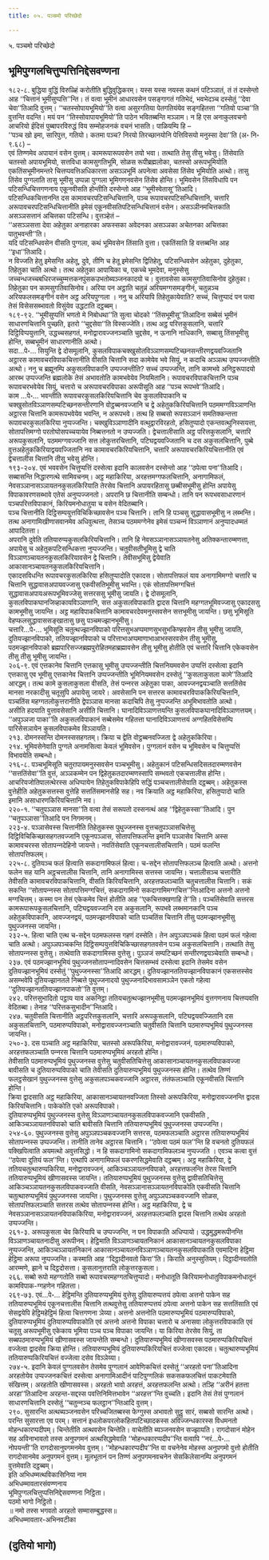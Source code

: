 ```yaml
---
title: ०५. पञ्चमो परिच्छेदो

---
```

५. पञ्चमो परिच्छेदो  


## भूमिपुग्गलचित्तुप्पत्तिनिद्देसवण्णना

१८२-८. बुद्धिया वुद्धिं विरुळ्हिं करोतीति बुद्धिवुद्धिकरम्। यस्स यस्स नयस्स कथनं पटिञ्ञातं, तं तं दस्सेन्तो आह ‘‘चित्तानं भूमीसुप्पत्ति’’न्ति। तं वत्वा भूमीनं आधारवसेन पसङ्गागतं गतिभेदं, भवभेदञ्च दस्सेतुं ‘‘देवा चेवा’’तिआदि वुत्तम्। ‘‘चतस्सोपायभूमियो’’ति वत्वा असुरगतिया पेतगतियंयेव सङ्गहितत्ता ‘‘गतियो पञ्चा’’ति वुत्तन्ति वदन्ति। मयं पन ‘‘तिस्सोवापायभूमियो’’ति पाठेन भवितब्बन्ति मञ्ञाम। न हि एस अनाकुलवचनो आचरियो ईदिसं पुब्बापरविरुद्धं विय सम्मोहजनकं वचनं भासति। पाळियम्पि हि –  
‘‘पञ्च खो इमा, सारिपुत्त, गतियो। कतमा पञ्च? निरयो तिरच्छानयोनि पेत्तिविसयो मनुस्सा देवा’’ति (अ॰ नि॰ ९.६८) –  
एवं तिण्णमेव अपायानं वसेन वुत्तम्। कामरूपारूपवसेन तयो भवा। तत्थाति तेसु तीसु भवेसु। तिंसेवाति चतस्सो अपायभूमियो, सत्तविधा कामसुगतिभूमि, सोळस रूपीब्रह्मलोका, चतस्सो अरूपभूमियोति एकतिंसभूमीनमन्तरे चित्तप्पवत्तिअधिकारत्ता असञ्ञभूमिं अपनेत्वा अवसेसा तिंसेव भूमियोति अत्थो। तासु तिंसेव पुग्गलाति तासु भूमीसु उप्पन्ना पुग्गला भूमिगणनवसेन तिंसेव होन्ति। भूमिवसेन तिंसविधापि पन पटिसन्धिचित्तगणनाय एकूनवीसति होन्तीति दस्सेन्तो आह ‘‘भूमीस्वेतासू’’तिआदि।  
पटिसन्धिकचित्तानन्ति दस कामावचरपटिसन्धिचित्तानि, पञ्च रूपावचरपटिसन्धिचित्तानि, चत्तारि अरूपावचरपटिसन्धिचित्तानीति इमेसं एकूनवीसतिपटिसन्धिचित्तानं वसेन। असञ्ञीनमचित्तकाति असञ्ञसत्तानं अचित्तका पटिसन्धि। वुत्तञ्हेतं –  
‘‘असञ्ञसत्ता देवा अहेतुका अनाहारका अफस्सका अवेदनका असञ्ञका अचेतनका अचित्तका पातुभवन्ती’’ति।  
यदि पटिसन्धिवसेन वीसति पुग्गला, कथं भूमिवसेन तिंसाति वुत्ता। एकतिंसाति हि वत्तब्बन्ति आह ‘‘इधा’’तिआदि।  
न विज्जति हेतु इमेसन्ति अहेतू, दुवे, तीणि च हेतू इमेसन्ति द्वितिहेतू, पटिसन्धिवसेन अहेतुका, दुहेतुका, तिहेतुका चाति अत्थो। तत्थ अहेतुका आपायिका च, एकच्चे भूमदेवा, मनुस्सेसु जच्चन्धजच्चबधिरजच्चुम्मत्तकनपुंसकउभतोब्यञ्जनकादयो च। वुत्तावसेसा कामसुगतिवासिनोव दुहेतुका। तिहेतुका पन कामसुगतिवासिनोव। अरिया पन अट्ठाति चतुन्नं अरियमग्गसमङ्गीनं, चतुन्नञ्च अरियफलसमङ्गीनं वसेन अट्ठ अरियपुग्गला । ननु च अरियापि तिहेतुकायेवाति? सच्चं, चित्तुप्पादं पन पत्वा तेसं विसेससब्भावतो विसुंयेव उद्धटाति दट्ठब्बम्।  
१८९-९२. ‘‘भूमीसुप्पत्तिं भणतो मे निबोधथा’’ति सुत्वा चोदको ‘‘तिंसभूमीसू’’तिआदिना सब्बेसं भूमीनं साधारणचित्तानि पुच्छति, इतरो ‘‘चुद्दसेवा’’ति विस्सज्जेति। तत्थ अट्ठ परित्तकुसलानि, चत्तारि दिट्ठिविप्पयुत्तानि, उद्धच्चसहगतं, मनोद्वारावज्जनञ्चाति चुद्दसेव, न ऊनानि नाधिकानि, सब्बासु तिंसभूमीसु होन्ति, सब्बभूमीनं साधारणानीति अत्थो।  
सदा…पे॰… सियुन्ति द्वे दोसमूलानि, कुसलविपाकचक्खुसोतविञ्ञाणसम्पटिच्छनसन्तीरणद्वयवज्जितानि अट्ठारस कामावचरविपाकचित्तानीति वीसति चित्तानि सदा कामेयेव भवे सियुं, न कदाचि अञ्ञत्थ उप्पज्जन्तीति अत्थो। ननु च ब्रह्मूनम्पि अकुसलविपाकानि उप्पज्जन्तीति? सच्चं उप्पज्जन्ति, तानि कामभवे अनिट्ठरूपादयो आरब्भ उप्पज्जन्ति ब्रह्मलोके तेसं अभावतोति कामभवेयेव नियमितानि। रूपावचरविपाकचित्तानि पञ्च रूपावचरभवेयेव सियुं, चत्तारो च अरूपावचरविपाका अरूपीसूति आह ‘‘पञ्च रूपभवे’’तिआदि।  
काम …पे॰… भवन्तीति रूपावचरकुसलकिरियचित्तानि चेव कुसलविपाकानि च चक्खुसोतविञ्ञाणसम्पटिच्छनसन्तीरणानि वोट्ठब्बनवज्जानि च द्वे अहेतुककिरियचित्तानि पठममग्गविञ्ञाणन्ति अट्ठारस चित्तानि कामरूपभवेयेव भवन्ति, न अरूपभवे। तत्थ हि सब्बसो रूपसञ्ञानं समतिक्कन्तत्ता रूपावचरकुसलकिरिया नुप्पज्जन्ति। चक्खुविञ्ञाणादीनि वत्थुद्वारविरहतो, हसितुप्पादो एकन्तवत्थुनिस्सयत्ता, सोतापत्तिमग्गो परतोघोसपच्चयायेव निब्बत्तनतो न उप्पज्जति। द्वेचत्तालीसाति अट्ठ परित्तकुसलानि, चत्तारि अरूपकुसलानि, पठममग्गवज्जानि सत्त लोकुत्तरचित्तानि, पटिघद्वयवज्जितानि च दस अकुसलचित्तानि, पुब्बे वुत्तअहेतुककिरियाद्वयवज्जितानि नव कामावचरकिरियचित्तानि, चत्तारि अरूपावचरकिरियचित्तानीति एवं द्वेचत्तालीस चित्तानि तीसु भवेसु होन्ति।  
१९३-२०४. एवं भववसेन चित्तुप्पत्तिं दस्सेत्वा इदानि कालवसेन दस्सेन्तो आह ‘‘ठपेत्वा पना’’तिआदि। सब्बासन्ति निद्धारणत्थे सामिवचनम्। अट्ठ महाकिरिया, अरहत्तमग्गफलचित्तानि, अनागामिफलं, नेवसञ्ञानासञ्ञायतनकुसलकिरियाति तेरसेव चित्तानि अपायरहितासु छब्बीसभूमीसु होन्ति अपायेसु विपाकावरणसब्भावे एतेसं अनुप्पज्जनतो। अपरानि छ चित्तानीति सम्बन्धो। तानि पन रूपभवसाधारणानं पञ्चपरित्तविपाकानं, किरियमनोधातुया च वसेन वेदितब्बानि।  
पञ्‍च चित्तानीति दिट्ठिसम्पयुत्तविचिकिच्छावसेन पञ्‍च चित्तानि। तानि हि पञ्‍चसु सुद्धावासभूमीसु न लब्भन्ति। तत्थ अनागामिखीणासवानमेव अधिवुत्थत्ता, तेसञ्‍च पठममग्गेनेव इमेसं पञ्‍चन्‍नं विञ्‍ञाणानं अनुप्पादधम्मतं आपादितत्ता।  
अपरानि दुवेति ततियारुप्पकुसलकिरियचित्तानि। तानि हि नेवसञ्‍ञानासञ्‍ञायतनेसु अतिक्‍कन्तारम्मणत्ता, अपायेसु च अहेतुकपटिसन्धिकत्ता नुप्पज्‍जन्ति। चतुवीसतीभूमिसु द्वे चाति विञ्‍ञाणञ्‍चायतनकुसलकिरियावसेन द्वे चित्तानि। तेवीसभूमिसु द्वेयेवाति आकासानञ्‍चायतनकुसलकिरियचित्तानि।  
एकादसविधन्ति रूपावचरकुसलकिरिया हसितुप्पादोति एकादस। सोतापत्तिफलं याव अनागामिमग्गो चत्तारि च चित्तानि सुद्धावासअपायवज्‍जासु एकवीसतिभूमीसु भवन्ति। एकं सोतापत्तिमग्गचित्तं सुद्धावासअपायअरूपभूमिवज्‍जेसु सत्तरससु भूमीसु जायति। द्वे दोसमूलानि, कुसलविपाकघानजिव्हाकायविञ्‍ञाणानि, सत्त अकुसलविपाकाति द्वादस चित्तानि महग्गतभूमिवज्‍जासु एकादससु कामभूमीसु जायन्ति। अट्ठ महाविपाकचित्तानि कामावचरदेवमनुस्सवसेन सत्तभूमीसु जायन्ति। छसु भूमिसूति वेहप्फलसुद्धावाससङ्खातासु छसु पञ्‍चमज्झानभूमीसु।  
चत्तारि…पे॰… भूमिसूति चतुत्थज्झानविपाको परित्तसुभअप्पमाणसुभसुभकिण्हवसेन तीसु भूमीसु जायति, दुतियज्झानविपाको, ततियज्झानविपाको च परित्ताभाअप्पमाणाभाआभस्सरवसेन तीसु भूमीसु, पठमज्झानविपाको ब्रह्मपारिसज्‍जब्रह्मपुरोहितमहाब्रह्मावसेन तीसु भूमीसु होतीति एवं चत्तारि चित्तानि एकेकवसेन तीसु तीसु भूमीसु जायन्ति।  
२०६-९. एवं एत्तकानेव चित्तानि एत्तकासु भूमीसु उप्पज्‍जन्तीति चित्तनियमवसेन उप्पत्तिं दस्सेत्वा इदानि एत्तकासु एव भूमीसु एत्तकानेव चित्तानि उप्पज्‍जन्तीति भूमिनियमवसेन दस्सेतुं ‘‘कुसलाकुसला कामे’’तिआदि आरद्धम्। तत्थ कामे कुसलाकुसला वीसति, तेसं पन्‍नरस अहेतुका पाका, आवज्‍जनद्वयञ्‍चाति सत्ततिंसेव मानसा नरकादीसु चतूसुपि अपायेसु जायरे। अवसेसानि पन सत्तरस कामावचरविपाककिरियचित्तानि, पञ्‍चतिंस महग्गतलोकुत्तरानीति द्वेपञ्‍ञास मानसा कदाचिपि तेसु नुप्पज्‍जन्ति अभूमिभावतोति अत्थो।  
असीति हदयाति वुत्तावसेसानि असीति चित्तानि। घानादिविञ्‍ञाणत्तयन्ति कुसलविपाकघानादिविञ्‍ञाणत्तयम्। ‘‘अपुञ्‍ञजा पाका’’ति अकुसलविपाकानं सब्बेसमेव गहितत्ता घानादिविञ्‍ञाणत्तयं अग्गहितविसेसम्पि पारिसेसञायेन कुसलविपाकमेव विञ्‍ञायति।  
२१३. दोमनस्सन्ति दोमनस्ससहगतम्। क्रिया च द्वेति वोट्ठब्बनवज्‍जिता द्वे अहेतुककिरिया।  
२१४. भूमिवसेनेवाति पुग्गले अनामसित्वा केवलं भूमिवसेन। पुग्गलानं वसेन च भूमिवसेन च चित्तुप्पत्तिं विभावयेति सम्बन्धो।  
२१६-८. पञ्‍चभूमिसूति चतुरापायमनुस्सवसेन पञ्‍चभूमीसु। अहेतुकानं पटिसन्धिसदिसतदारम्मणवसेन ‘‘सत्ततिंसेवा’’ति वुत्तं, अञ्‍ञकम्मेन पन द्विहेतुकतदारम्मणस्सापि सम्भवतो एकचत्तालीस होन्ति। आचरियजोतिपालत्थेरस्स अधिप्पायेन तिहेतुकविपाकेहिपि सद्धिं पञ्‍चचत्तालीसेवाति दट्ठब्बम्। अहेतुकस्स वुत्तेहीति अहेतुकसत्तस्स वुत्तेहि सत्ततिंसमानसेहि सह। नव क्रियाति अट्ठ महाकिरिया, हसितुप्पादो चाति इमानि असाधारणकिरियचित्तानि नव।  
२२०-१. ‘‘चतुपञ्‍ञास मानसा’’ति वत्वा तेसं सरूपतो दस्सनत्थं आह ‘‘द्विहेतुकस्सा’’तिआदि। पुन ‘‘चतुपञ्‍ञासा’’तिआदि पन निगमनम्।  
२२३-४. पञ्‍ञासेवस्स चित्तानीति तिहेतुकस्स पुथुज्‍जनस्स वुत्तचतुपञ्‍ञासचित्तेसु दिट्ठिविचिकिच्छासहगतवज्‍जानि एकूनपञ्‍ञास, सोतापत्तिफलन्ति इमानि पञ्‍ञासेव चित्तानि अस्स कामावचरस्स सोतापन्‍नदेहिनो जायन्ते। नवतिंसेवाति एकूनचत्तालीसचित्तानि। पठमं फलन्ति सोतापत्तिफलम्।  
२२५-८. दुतियञ्‍च फलं हित्वाति सकदागामिफलं हित्वा। च-सद्देन सोतापत्तिफलञ्‍च हित्वाति अत्थो। अत्तनो फलेन सह यानि अट्ठचत्तालीस चित्तानि, तानि अनागामिस्स सत्तस्स जायन्ति। चत्तालीसञ्‍च चत्तारीति तेवीसति कामावचरविपाकचित्तानि, वीसति किरियचित्तानि, अरहत्तफलञ्‍चाति चतुचत्तालीस चित्तानि। सकं सकन्ति ‘‘सोतापन्‍नस्स सोतापत्तिमग्गचित्तं, सकदागामिनो सकदागामिमग्गचित्त’’न्तिआदिना अत्तनो अत्तनो मग्गचित्तम्। कस्मा पन तेसं एकेकमेव चित्तं होतीति आह ‘‘एकचित्तक्खणाहि ते’’ति। पञ्‍चतिंसेवाति सत्तरस कामरूपारूपकुसलचित्तानि, पटिघद्वयवज्‍जानि दस अकुसलानि, रूपभवे लब्भमानकानि पञ्‍च अहेतुकविपाकानि, आवज्‍जनद्वयं, पठमज्झानविपाको चाति पञ्‍चतिंस चित्तानि तीसु पठमज्झानभूमीसु पुथुज्‍जनस्स जायन्ति।  
२३२-५. हित्वा चाति एत्थ च-सद्देन पठमफलस्स गहणं दस्सेति। तेन अपुञ्‍ञपञ्‍चकं हित्वा पठमं फलं गहेत्वा चाति अत्थो। अपुञ्‍ञपञ्‍चकन्ति दिट्ठिसम्पयुत्तविचिकिच्छासहगतवसेन पञ्‍च अकुसलचित्तानि। तत्थाति तेसु सोतापन्‍नस्स वुत्तेसु। तत्थेवाति सकदागामिस्स वुत्तेसु। पुञ्‍ञजं सम्पटिच्छनं सन्तीरणद्वयञ्‍चेवाति सम्बन्धो।  
२३७. एवं पठमज्झानभूमियं पुथुज्‍जनसोतापन्‍नादिवसेन चित्तसम्भवं दस्सेत्वा इदानि तेसमेव वसेन दुतियज्झानभूमियं दस्सेतुं ‘‘पुथुज्‍जनस्सा’’तिआदि आरद्धम्। दुतियज्झानततियज्झानविपाकानं एकसत्तस्सेव असम्भवेपि दुतियज्झानतले निब्बत्ते पुथुज्‍जनादयो पुथुज्‍जनादिभावसामञ्‍ञेन एकतो गहेत्वा ‘‘दुतियज्झानततियज्झानपाकतो’’ति वुत्तम्।  
२४२. परित्तसुभादितो पट्ठाय याव अकनिट्ठा ततियचतुत्थज्झानभूमीसु पठमज्झानभूमियं वुत्तगणनाय चित्तप्पवत्ति वेदितब्बा। तेनाह ‘‘परित्तकसुभादीन’’न्तिआदि।  
२४७. चतुवीसति चित्तानीति अट्ठपरित्तकुसलानि, चत्तारि अरूपकुसलानि, पटिघद्वयवज्‍जितानि दस अकुसलचित्तानि, पठमारुप्पविपाको, मनोद्वारावज्‍जनञ्‍चाति चतुवीसति चित्तानि पठमारुप्पभूमियं पुथुज्‍जनस्स जायन्ति।  
२५०-३. दस पञ्‍चाति अट्ठ महाकिरिया, चतस्सो अरूपकिरिया, मनोद्वारावज्‍जनं, पठमारुप्पविपाको, अरहत्तफलञ्‍चाति पन्‍नरस चित्तानि पठमारुप्पभूमियं अरहतो होन्ति।  
तेवीसाति पठमारुप्पभूमियं पुथुज्‍जनस्स वुत्तेसु चतुवीसतिचित्तेसु आकासानञ्‍चायतनकुसलविपाकवज्‍जा बावीसति च दुतियारुप्पविपाको चाति तेवीसति दुतियारुप्पभूमियं पुथुज्‍जनस्स होन्ति। तत्थेव तिण्णं फलट्ठसेखानं पुथुज्‍जनस्स वुत्तेसु अकुसलपञ्‍चकवज्‍जानि अट्ठारस, तंतंफलञ्‍चाति एकूनवीसति चित्तानि होन्ति।  
क्रिया द्वादसाति अट्ठ महाकिरिया, आकासानञ्‍चायतनवज्‍जिता तिस्सो अरूपकिरिया, मनोद्वारावज्‍जनन्ति द्वादस किरियचित्तानि। पाकेकोति एको अरूपविपाको।  
दुतियारुप्पभूमियं पुथुज्‍जनस्स वुत्तेसु विञ्‍ञाणञ्‍चायतनकुसलविपाकवज्‍जानि एकवीसति , आकिञ्‍चञ्‍ञायतनविपाको चाति बावीसति चित्तानि ततियारुप्पभूमियं पुथुज्‍जनस्स उप्पज्‍जन्ति।  
२५४-६०. पुथुज्‍जनस्स वुत्तेसु अपुञ्‍ञपञ्‍चकवज्‍जानि सत्तरस, पठमफलञ्‍चाति अट्ठारस ततियारुप्पभूमियं सोतापन्‍नस्स उप्पज्‍जन्ति। तानीति तानेव अट्ठारस चित्तानि। ‘‘ठपेत्वा पठमं फल’’न्ति हि वचनतो दुतियफलं पक्खिपित्वाति अयमत्थो अवुत्तसिद्धो। न हि सकदागामिनो सकदागामिफलञ्‍च नुप्पज्‍जति । एवञ्‍च कत्वा वुत्तं ‘‘ठपेत्वा दुतियं फल’’न्ति। एत्थापि अनागामिफलं पकरणसिद्धमेवाति दट्ठब्बम्। अट्ठ महाकिरिया, द्वे ततियचतुत्थारुप्पकिरिया, मनोद्वारावज्‍जनं, आकिञ्‍चञ्‍ञायतनविपाको, अरहत्तफलन्ति तेरस चित्तानि ततियारुप्पभूमियं खीणासवस्स जायन्ति। ततियारुप्पभूमियं पुथुज्‍जनस्स वुत्तेसु द्वावीसतिचित्तेसु आकिञ्‍चञ्‍ञायतनकुसलविपाकवज्‍जाति वीसति, नेवसञ्‍ञानासञ्‍ञायतनविपाकोति एकवीसति चित्तानि चतुत्थारुप्पभूमियं पुथुज्‍जनस्स जायन्ति। पुथुज्‍जनस्स वुत्तेसु अपुञ्‍ञपञ्‍चकवज्‍जानि सोळस, सोतापत्तिफलञ्‍चाति सत्तरस तत्थेव सोतापन्‍नस्स होन्ति। अट्ठ महाकिरिया, द्वे च नेवसञ्‍ञानासञ्‍ञायतनविपाककिरिया, मनोद्वारावज्‍जनं, अरहत्तफलञ्‍चाति द्वादस चित्तानि तत्थेव अरहतो उप्पज्‍जन्ति।  
२६१-३. अरूपकुसला चेव किरियापि च उप्पज्‍जन्ति, न पन विपाकाति अधिप्पायो। उद्धमुद्धमरूपीनन्ति विञ्‍ञाणञ्‍चायतनादीसु अरूपीनम्। हेट्ठिमाति विञ्‍ञाणञ्‍चायतनिकानं आकासानञ्‍चायतनकुसलविपाका नुप्पज्‍जन्ति, आकिञ्‍चञ्‍ञायतनिकानं आकासानञ्‍चायतनविञ्‍ञाणञ्‍चायतनकुसलविपाकाति एवमादिना हेट्ठिमा हेट्ठिमा अरूपा नुप्पज्‍जन्ति। कस्माति आह ‘‘दिट्ठादीनवतो किरा’’ति। किराति अनुस्सुतियम्। दिट्ठादीनवतोति आरम्मणे, झाने च दिट्ठदोसत्ता। कुसलानुत्तराति लोकुत्तरकुसला।  
२६६. सब्बो रूपो महग्गतोति सब्बो रूपावचरमहग्गतचित्तुप्पादो। मनोधातूति किरियामनोधातुविपाकमनोधातूनं कामविपाक-ग्गहणेन गहितत्ता।  
२६९-७३. एवं…पे॰… हेट्ठिमन्ति दुतियारुप्पभूमियं वुत्तेसु दुतियारुप्पत्तयं ठपेत्वा अत्तनो पाकेन सह ततियारुप्पभूमियं एकूनचत्तालीस चित्तानि तत्थवुत्तेसु ततियारुप्पत्तयं ठपेत्वा अत्तनो पाकेन सह सत्ततिंसाति एवं सेसद्वयेपि हेट्ठिमहेट्ठिमं हित्वा चित्तगणना ञेय्या। अत्तनो अत्तनोति पठमारुप्पभूमियं पठमारुप्पविपाको, दुतियारुप्पभूमियं दुतियारुप्पविपाकोति एवं अत्तनो अत्तनो विपाका चत्तारो च अनासवा लोकुत्तरविपाकाति एवं चतूसु अरूपभूमीसु एकेकाय भूमिया पञ्‍च पञ्‍च विपाका जायन्ति। या किरिया तेरसेव सियुं, ता सब्बपठमारुप्पभूमियं खीणासवस्स जायन्तेति सम्बन्धो। दुतियारुप्पभूमियं खीणासवस्स पठमारुप्पकिरियचित्तं वज्‍जेत्वा द्वादसेव क्रिया होन्ति। ततियारुप्पभूमियं दुतियारुप्पकिरियचित्तं वज्‍जेत्वा एकादस। चतुत्थारुप्पभूमियं ततियारुप्पकिरियचित्तं वज्‍जेत्वा दसेव विञ्‍ञेय्या।  
२७४-५. इदानि केवलं पुग्गलवसेन तेसमेव पुग्गलानं आवेणिकचित्तं दस्सेतुं ‘‘अरहतो पना’’तिआदिना अरहतोयेव उप्पज्‍जनकचित्तं दस्सेत्वा अनागामिआदीनं पाटिपुग्गलिकं सकसकफलचित्तं पाकटमेवाति संखित्तम्। अरहतोति खीणासवस्स। अरहतो भावो अरहत्तं, अरहत्तफलन्ति अत्थो। तञ्हि ‘‘अरीनं हतत्ता अरहा’’तिआदिना अरहन्त-सद्दस्स पवत्तिनिमित्तभावेन ‘‘अरहत्त’’न्ति वुच्‍चति। इदानि तेसं तेसं पुग्गलानं साधारणचित्तानि दस्सेतुं ‘‘चतुन्‍नञ्‍च फलट्ठान’’न्तिआदि वुत्तम्।  
२९०. सुसारन्ति अत्थब्यञ्‍जनवसेन परिच्‍चजितब्बस्स फेग्गुस्स अभावतो सुट्ठु सारं, सब्बसो सारन्ति अत्थो। परन्ति सुसारत्ता एव परम्। सत्तानं इधलोकपरलोकहितपटिच्छादकस्स अविज्‍जन्धकारस्स विधमनतो मोहन्धकारप्पदीपम्। चिन्तेतीति अत्थवसेन चिन्तेति। वाचेतीति ब्यञ्‍जनवसेन सज्झायति। रागदोसानं मोहेन सह अविनाभावतो तस्स अनुपगमनं अत्थसिद्धमेवाति ‘‘मोहन्धकारप्पदीप’’न्ति वत्वापि ‘‘नरं…पे॰… नोपयन्ती’’ति रागदोसानुपगमनमेव वुत्तम्। ‘‘मोहन्धकारप्पदीप’’न्ति वा वचनेनेव मोहस्स अनुपगमो वुत्तो होतीति रागदोसानमेव अनुपगमनं वुत्तम्। मूलभूतानं पन तिण्णं अनुपगमनवचनेन सेसकिलेसानम्पि अनुपगमनं वुत्तमेवाति दट्ठब्बम्।  
इति अभिधम्मत्थविकासिनिया नाम  
अभिधम्मावतारसंवण्णनाय  
भूमिपुग्गलचित्तुप्पत्तिनिद्देसवण्णना निट्ठिता।  
पठमो भागो निट्ठितो।  
॥ नमो तस्स भगवतो अरहतो सम्मासम्बुद्धस्स॥  
अभिधम्मावतार-अभिनवटीका  


## (दुतियो भागो)